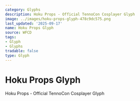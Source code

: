 ```yaml
---
category: Glyphs
description: Hoku Props - Official TennoCon Cosplayer Glyph
image: ../images/hoku-props-glyph-478c9dc575.png
last_updated: '2025-09-17'
name: Hoku Props Glyph
source: WFCD
tags:
- Glyph
- Glyphs
tradable: false
type: Glyph
---
```


# Hoku Props Glyph

Hoku Props - Official TennoCon Cosplayer Glyph

